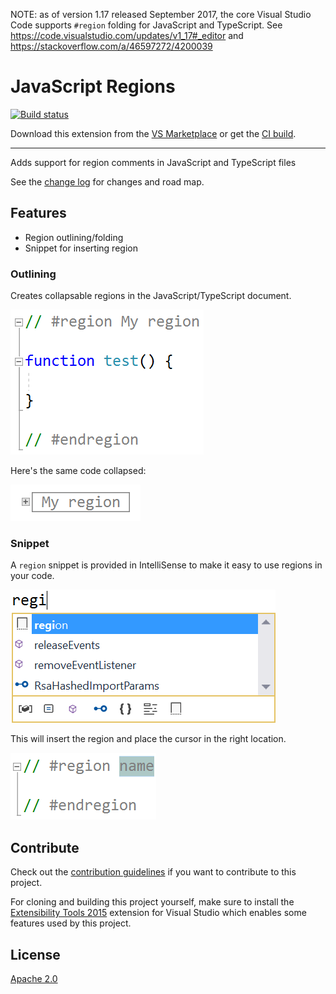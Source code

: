 NOTE: as of version 1.17 released September 2017, the core Visual Studio Code supports `#region` folding for JavaScript and TypeScript. See https://code.visualstudio.com/updates/v1_17#_editor and https://stackoverflow.com/a/46597272/4200039

# JavaScript Regions

[![Build status](https://ci.appveyor.com/api/projects/status/rfpp2ie9d1e17q3a?svg=true)](https://ci.appveyor.com/project/madskristensen/javascriptregions)

Download this extension from the [VS Marketplace](https://marketplace.visualstudio.com/items?itemName=MadsKristensen.JavaScriptRegions)
or get the [CI build](http://vsixgallery.com/extension/74208c70-24ae-4899-ac91-658f11f0e65b/).

---------------------------------------

Adds support for region comments in JavaScript and TypeScript files

See the [change log](CHANGELOG.md) for changes and road map.

## Features

- Region outlining/folding
- Snippet for inserting region

### Outlining
Creates collapsable regions in the JavaScript/TypeScript document.

![Region Code](art/region-code.png)

Here's the same code collapsed:

![Region Collapsed](art/region-collapsed.png)

### Snippet
A `region` snippet is provided in IntelliSense to make it easy to use regions in your code.

![Completion region](art/completion.png)

This will insert the region and place the cursor in the right location.

![Region Snippet](art/region-snippet.png)

## Contribute
Check out the [contribution guidelines](.github/CONTRIBUTING.md)
if you want to contribute to this project.

For cloning and building this project yourself, make sure
to install the
[Extensibility Tools 2015](https://visualstudiogallery.msdn.microsoft.com/ab39a092-1343-46e2-b0f1-6a3f91155aa6)
extension for Visual Studio which enables some features
used by this project.

## License
[Apache 2.0](LICENSE)
